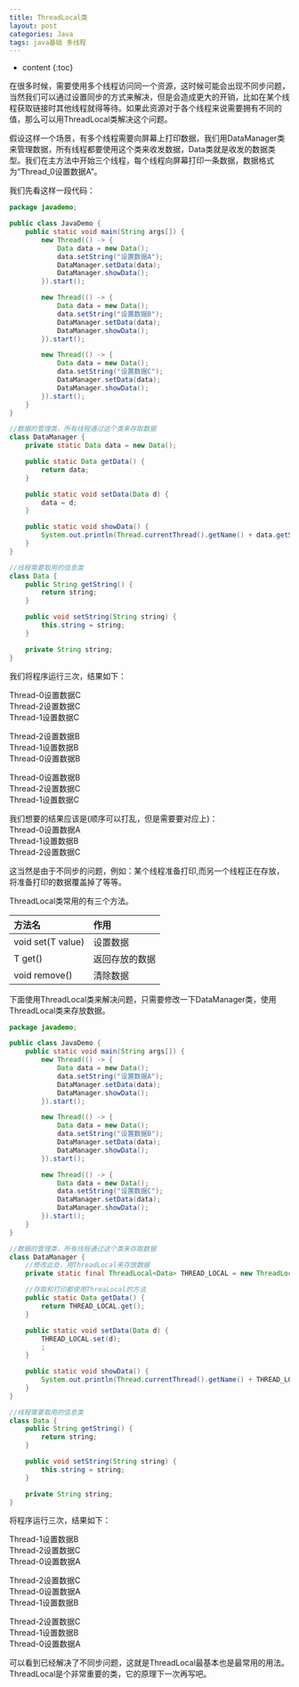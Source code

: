 ```yaml
---
title: ThreadLocal类
layout: post
categories: Java
tags: java基础 多线程
---
```

* content
{:toc}

在很多时候，需要使用多个线程访问同一个资源，这时候可能会出现不同步问题，当然我们可以通过设置同步的方式来解决，但是会造成更大的开销，比如在某个线程获取链接时其他线程就得等待。如果此资源对于各个线程来说需要拥有不同的值，那么可以用ThreadLocal类解决这个问题。  

假设这样一个场景，有多个线程需要向屏幕上打印数据，我们用DataManager类来管理数据，所有线程都要使用这个类来收发数据，Data类就是收发的数据类型。我们在主方法中开始三个线程，每个线程向屏幕打印一条数据，数据格式为“Thread_0设置数据A”。

我们先看这样一段代码：

```java
package javademo;

public class JavaDemo {
    public static void main(String args[]) {
        new Thread(() -> {
            Data data = new Data();
            data.setString("设置数据A");
            DataManager.setData(data);
            DataManager.showData();
        }).start();

        new Thread(() -> {
            Data data = new Data();
            data.setString("设置数据B");
            DataManager.setData(data);
            DataManager.showData();
        }).start();

        new Thread(() -> {
            Data data = new Data();
            data.setString("设置数据C");
            DataManager.setData(data);
            DataManager.showData();
        }).start();
    }
}

//数据的管理类，所有线程通过这个类来存取数据
class DataManager {
    private static Data data = new Data();

    public static Data getData() {
        return data;
    }

    public static void setData(Data d) {
        data = d;
    }

    public static void showData() {
        System.out.println(Thread.currentThread().getName() + data.getString());
    }
}

//线程需要取用的信息类
class Data {
    public String getString() {
        return string;
    }

    public void setString(String string) {
        this.string = string;
    }

    private String string;
}
```

我们将程序运行三次，结果如下：  

Thread-0设置数据C  
Thread-2设置数据C  
Thread-1设置数据C  

Thread-2设置数据B  
Thread-1设置数据B  
Thread-0设置数据B  

Thread-0设置数据B  
Thread-2设置数据C  
Thread-1设置数据C  

我们想要的结果应该是(顺序可以打乱，但是需要要对应上)：  
Thread-0设置数据A  
Thread-1设置数据B  
Thread-2设置数据C  

这当然是由于不同步的问题，例如：某个线程准备打印,而另一个线程正在存放，将准备打印的数据覆盖掉了等等。

ThreadLocal类常用的有三个方法。

方法名|作用
:-|:-
void set(T value)|设置数据
T get()|返回存放的数据
void remove()|清除数据

下面使用ThreadLocal类来解决问题，只需要修改一下DataManager类，使用ThreadLocal类来存放数据。

```java
package javademo;

public class JavaDemo {
    public static void main(String args[]) {
        new Thread(() -> {
            Data data = new Data();
            data.setString("设置数据A");
            DataManager.setData(data);
            DataManager.showData();
        }).start();

        new Thread(() -> {
            Data data = new Data();
            data.setString("设置数据B");
            DataManager.setData(data);
            DataManager.showData();
        }).start();

        new Thread(() -> {
            Data data = new Data();
            data.setString("设置数据C");
            DataManager.setData(data);
            DataManager.showData();
        }).start();
    }
}

//数据的管理类，所有线程通过这个类来存取数据
class DataManager {
    //修改此处，用ThreadLocal来存放数据
    private static final ThreadLocal<Data> THREAD_LOCAL = new ThreadLocal<Data>();

    //存取和打印都使用ThreaLocal的方法
    public static Data getData() {
        return THREAD_LOCAL.get();
    }

    public static void setData(Data d) {
        THREAD_LOCAL.set(d);
        ;
    }

    public static void showData() {
        System.out.println(Thread.currentThread().getName() + THREAD_LOCAL.get().getString());
    }
}

//线程需要取用的信息类
class Data {
    public String getString() {
        return string;
    }

    public void setString(String string) {
        this.string = string;
    }

    private String string;
}
```

将程序运行三次，结果如下：  

Thread-1设置数据B  
Thread-2设置数据C  
Thread-0设置数据A  

Thread-2设置数据C  
Thread-0设置数据A  
Thread-1设置数据B  

Thread-2设置数据C  
Thread-1设置数据B  
Thread-0设置数据A  

可以看到已经解决了不同步问题，这就是ThreadLocal最基本也是最常用的用法。ThreadLocal是个非常重要的类，它的原理下一次再写吧。